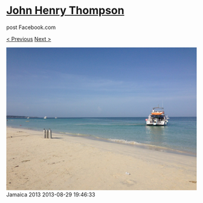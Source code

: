 # [John Henry Thompson](../README.md)
post Facebook.com

[< Previous](2013-08-29-28.md) [Next >](2013-08-29-30.md)

[![](../media/2013-08-29/Jamaica-2040.jpg)](../README.md)
Jamaica 2013
2013-08-29 19:46:33